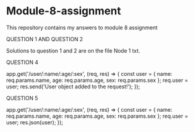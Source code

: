 # Module-8-assignment
This repository contains my answers to module 8 assignment

QUESTION 1 AND QUESTION 2

Solutions to question 1 and 2 are on the file Node 1 txt.

QUESTION 4

app.get('/user/:name/:age/:sex', (req, res) => {
  const user = {
    name: req.params.name,
    age: req.params.age,
    sex: req.params.sex
  };
  req.user = user;
  res.send('User object added to the request!');
});

QUESTION 5

app.get('/user/:name/:age/:sex', (req, res) => {
  const user = {
    name: req.params.name,
    age: req.params.age,
    sex: req.params.sex
  };
  req.user = user;
  res.json(user);
});

